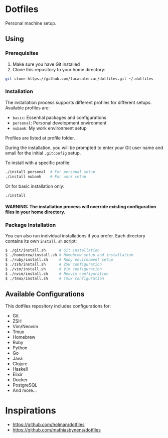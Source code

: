 # Dotfiles

Personal machine setup.

## Using

### Prerequisites

1. Make sure you have Git installed
2. Clone this repository to your home directory:
```bash
git clone https://github.com/lucasalencar/dotfiles.git ~/.dotfiles
```

### Installation

The installation process supports different profiles for different setups. Available profiles are:
- `basic`: Essential packages and configurations
- `personal`: Personal development environment
- `nubank`: My work environment setup

Profiles are listed at profile folder.

During the installation, you will be prompted to enter your Git user name and email for the initial `.gitconfig` setup.

To install with a specific profile:
```bash
./install personal  # For personal setup
./install nubank    # For work setup
```

Or for basic installation only:
```bash
./install
```

#### WARNING: The installation process will override existing configuration files in your home directory.

### Package Installation

You can also run individual installations if you prefer. Each directory contains its own `install.sh` script:

```bash
$ ./git/install.sh      # Git installation
$ ./homebrew/install.sh # Homebrew setup and installation
$ ./ruby/install.sh     # Ruby environment setup
$ ./zsh/install.sh      # ZSH configuration
$ ./vim/install.sh      # Vim configuration
$ ./nvim/install.sh     # Neovim configuration
$ ./tmux/install.sh     # Tmux configuration
```

## Available Configurations

This dotfiles repository includes configurations for:
- Git
- ZSH
- Vim/Neovim
- Tmux
- Homebrew
- Ruby
- Python
- Go
- Java
- Clojure
- Haskell
- Elixir
- Docker
- PostgreSQL
- And more...

# Inspirations

- https://github.com/holman/dotfiles
- https://github.com/mathiasbynens/dotfiles
